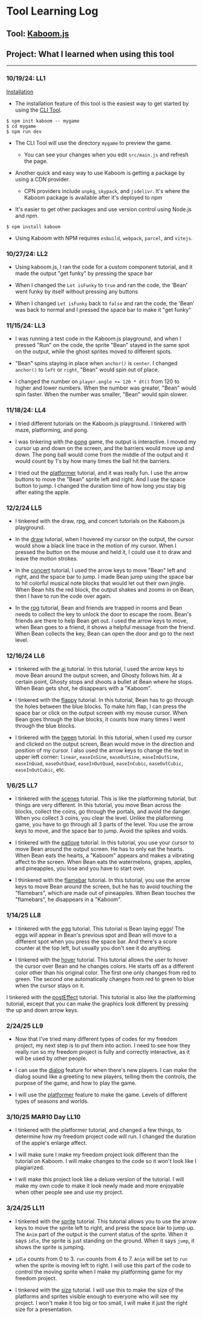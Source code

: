 # Tool Learning Log

## Tool: **[Kaboom.js](https://kaboomjs.com/)**

## Project: **What I learned when using this tool**

---

### 10/19/24: LL1

[Installation](https://kaboomjs.com/doc/setup)

* The installation feature of this tool is the easiest way to get started by using the [CLI Tool](https://www.npmjs.com/package/create-kaboom).

```JS
$ npm init kaboom -- mygame
$ cd mygame
$ npm run dev
```

* The CLI Tool will use the directory `mygame` to preview the game.

    * You can see your changes when you edit `src/main.js` and refresh the page.

* Another quick and easy way to use Kaboom is getting a package by using a CDN provider.

    * CPN providers include `unpkg`, `skypack`, and `jsdelivr`. It's where the Kaboom package is available after it's deployed to npm

* It's easier to get other packages and use version control using Node.js and npm.

```JS
$ npm install kaboom
```

* Using Kaboom with NPM requires `esbuild`, `webpack`, `parcel`, and `vitejs`.

### 10/27/24: LL2

* Using kaboom.js, I ran the code for a custom component tutorial, and it made the output "get funky" by pressing the space bar

* When I changed the `Let isFunky` to `true` and ran the code, the 'Bean' went funky by itself without pressing any buttons

* When I changed `Let isFunky` back to `false` and ran the code, the 'Bean' was back to normal and I pressed the space bar to make it "get funky"

### 11/15/24: LL3

* I was running a test code in the Kaboom.js playground, and when I pressed "Run" on the code, the sprite "Bean" stayed in the same spot on the output, while the ghost sprites moved to different spots.

* "Bean" spins staying in place  when `anchor()` is `center`. I changed `anchor()` to `left` or `right`, "Bean" would spin out of place.

* I changed the number on `player.angle += 120 * dt()` from 120 to higher  and lower numbers. When the number was greater, "Bean" would spin faster. When the number was smaller, "Bean" would spin slower.

### 11/18/24: LL4

* I tried different tutorials on the Kaboom.js playground. I tinkered with maze, platforming, and pong.

* I was tinkering with the [pong](https://kaboomjs.com/play?example=pong) game, the output is interactive. I moved my cursor up and down on the screen, and the barriers would move up and down. The pong ball would come from the middle of the output and it would count by 1's by how many times the ball hit the barriers.

* I tried out the [platformer](https://kaboomjs.com/play?example=platformer) tutorial, and it was really fun. I use the arrow buttons to move the "Bean" sprite left and right. And I use the space button to jump. I changed the duration time of how long you stay big after eating the apple.

### 12/2/24 LL5

* I tinkered with the draw, rpg, and concert tutorials on the Kaboom.js playground.

* In the [draw](https://kaboomjs.com/play?example=draw) tutorial, when I hovered my cursor on the output, the cursor would show a black line trace in the motion of my cursor. When I pressed the button on the mouse and held it, I could use it to draw and leave the motion strokes.

* In the [concert](https://kaboomjs.com/play?example=concert) tutorial, I used the arrow keys to move "Bean" left and right, and the space bar to jump. I made Bean jump using the space bar to hit colorful musical note blocks that would let out their own jingle. When Bean hits the red block, the output shakes and zooms in on Bean, then I have to run the code over again.

* In the [rpg](https://kaboomjs.com/play?example=rpg) tutorial, Bean and friends are trapped in rooms and Bean needs to collect the key to unlock the door to escape the room. Bean's friends are there to help Bean get out. I used the arrow keys to move, when Bean goes to a friend, it shows a helpful message from the friend. When Bean collects the key, Bean can open the door and go to the next level.

### 12/16/24 LL6

* I tinkered with the [ai](https://kaboomjs.com/play?example=ai) tutorial. In this tutorial, I used the arrow keys to move Bean around the output screen, and Ghosty follows him. At a certain point, Ghosty stops and shoots a bullet at Bean where he stops. When Bean gets shot, he disappears with a "Kaboom".

* I tinkered with the [flappy](https://kaboomjs.com/play?example=flappy) tutorial. In this tutorial, Bean has to go through the holes between the blue blocks. To make him flap, I can press the space bar or click on the output screen with my mouse cursor. When Bean goes through the blue blocks, it counts how many times I went through the blue blocks.

* I tinkered with the [tween](https://kaboomjs.com/play?example=tween) tutorial. In this tutorial, when I used my cursor and clicked on the output screen, Bean would move in the direction and position of my cursor. I also used the arrow keys to change the text in upper left corner: `linear`, `easeInSine`, `easeOutSine`, `easeInOutSine`, `easeInQuad`, `easeOutQuad`, `easeInOutQuad`, `easeInCubic`, `easeOutCubic`, `easeInOutCubic`, etc.

### 1/6/25 LL7

* I tinkered with the [scenes](https://kaboomjs.com/play?example=scenes) tutorial. This is like the platforming tutorial, but things are very different. In this tutorial, you move Bean across the blocks, collect the coins, go through the portals, and avoid the danger. When you collect 3 coins, you clear the level. Unlike the plaforming game, you have to go through all 3 parts of the level. You use the arrow keys to move, and the space bar to jump. Avoid the spikes and voids.

* I tinkered with the [eatlove](https://kaboomjs.com/play?example=eatlove) tutorial. In this tutorial, you use your cursor to move Bean around the output screen. He has to only eat the hearts. When Bean eats the hearts, a "Kaboom" appears and makes a vibrating affect to the screen. When Bean eats the watermelons, grapes, apples, and pineapples, you lose and you have to start over.

* I thinkered with the [flamebar](https://kaboomjs.com/play?example=flamebar) tutorial. In this tutorial, you use the arrow keys to move Bean around the screen, but he has to avoid touching the "flamebars", which are made out of pineapples. When Bean touches the "flamebars", he disappears in a "Kaboom".

### 1/14/25 LL8

* I tinkered with the [egg](https://kaboomjs.com/play?example=egg) tutorial. This tutorial is Bean laying eggs! The eggs will appear in Bean's previous spot and Bean will move to a different spot when you press the space bar. And there's a score counter at the top left, but usually you don't see it do anything.

* I tinkered with the [hover](https://kaboomjs.com/play?example=hover) tutorial. This tutorial allows the user to hover the cursor over Bean and he changes colors. He starts off as a different color other than his original color. The first one only changes from red to green. The second one automatically changes from red to green to blue when the cursor stays on it.

I tinkered with the [postEffect](https://kaboomjs.com/play?example=postEffect) tutorial. This tutorial is also like the platforming tutorial, except that you can make the graphics look different by pressing the up and down arrow keys.

### 2/24/25 LL9

* Now that I've tried many different types of codes for my freedom project, my next step is to put them into action. I need to see how they really run so my freedom project is fully and correctly interactive, as it will be used by other people.

* I can use the [dialog](https://kaboomjs.com/play?example=dialog) feature for when there's new players. I can make the dialog sound like a greeting to new players, telling them the controls, the purpose of the game, and how to play the game.

* I will use the [platformer](https://kaboomjs.com/play?example=platformer) feature to make the game. Levels of different types of seasons and worlds.

### 3/10/25 MAR10 Day LL10

* I tinkered with the platformer tutorial, and changed a few things, to determine how my freedom project code will run. I changed the duration of the apple's enlarge affect.

* I will make sure I make my freedom project look different than the tutorial on Kaboom. I will make changes to the code so it won't look like I plagiarized.

* I will make this project look like a deluxe version of the tutorial. I will make my own code to make it look newly made and more enjoyable when other people see and use my project.

### 3/24/25 LL11

* I tinkered with the [sprite](https://kaboomjs.com/play?example=sprite) tutorial. This tutorial allows you to use the arrow keys to move the sprite left to right, and press the space bar to jump up. The `Anim` part of the output is the current status of the sprite. When it says `idle`, the sprite is just standing on the ground. When it says `jump`, it shows the sprite is jumping.

* `idle` counts from 0 to 3. `run` counts from 4 to 7. `Anim` will be set to `run` when the sprite is moving left to right. I will use this part of the code to control the moving sprite when I make my platforming game for my freedom project.

* I tinkered with the [size](https://kaboomjs.com/play?example=size) tutorial. I will use this to make the size of the platforms and sprites visible enough to everyone who will see my project. I won't make it too big or too small, I will make it just the right size for a presentation.

<!--
* Links you used today (websites, videos, etc)
* Things you tried, progress you made, etc
* Challenges, a-ha moments, etc
* Questions you still have
* What you're going to try next
-->
